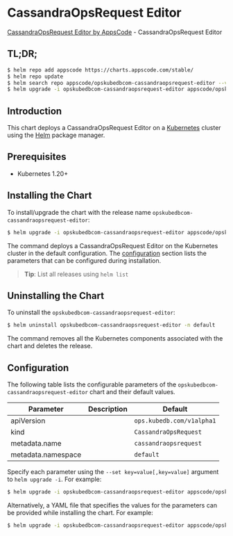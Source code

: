 # CassandraOpsRequest Editor

[CassandraOpsRequest Editor by AppsCode](https://appscode.com) - CassandraOpsRequest Editor

## TL;DR;

```bash
$ helm repo add appscode https://charts.appscode.com/stable/
$ helm repo update
$ helm search repo appscode/opskubedbcom-cassandraopsrequest-editor --version=v0.24.0
$ helm upgrade -i opskubedbcom-cassandraopsrequest-editor appscode/opskubedbcom-cassandraopsrequest-editor -n default --create-namespace --version=v0.24.0
```

## Introduction

This chart deploys a CassandraOpsRequest Editor on a [Kubernetes](http://kubernetes.io) cluster using the [Helm](https://helm.sh) package manager.

## Prerequisites

- Kubernetes 1.20+

## Installing the Chart

To install/upgrade the chart with the release name `opskubedbcom-cassandraopsrequest-editor`:

```bash
$ helm upgrade -i opskubedbcom-cassandraopsrequest-editor appscode/opskubedbcom-cassandraopsrequest-editor -n default --create-namespace --version=v0.24.0
```

The command deploys a CassandraOpsRequest Editor on the Kubernetes cluster in the default configuration. The [configuration](#configuration) section lists the parameters that can be configured during installation.

> **Tip**: List all releases using `helm list`

## Uninstalling the Chart

To uninstall the `opskubedbcom-cassandraopsrequest-editor`:

```bash
$ helm uninstall opskubedbcom-cassandraopsrequest-editor -n default
```

The command removes all the Kubernetes components associated with the chart and deletes the release.

## Configuration

The following table lists the configurable parameters of the `opskubedbcom-cassandraopsrequest-editor` chart and their default values.

|     Parameter      | Description |               Default                |
|--------------------|-------------|--------------------------------------|
| apiVersion         |             | <code>ops.kubedb.com/v1alpha1</code> |
| kind               |             | <code>CassandraOpsRequest</code>     |
| metadata.name      |             | <code>cassandraopsrequest</code>     |
| metadata.namespace |             | <code>default</code>                 |


Specify each parameter using the `--set key=value[,key=value]` argument to `helm upgrade -i`. For example:

```bash
$ helm upgrade -i opskubedbcom-cassandraopsrequest-editor appscode/opskubedbcom-cassandraopsrequest-editor -n default --create-namespace --version=v0.24.0 --set apiVersion=ops.kubedb.com/v1alpha1
```

Alternatively, a YAML file that specifies the values for the parameters can be provided while
installing the chart. For example:

```bash
$ helm upgrade -i opskubedbcom-cassandraopsrequest-editor appscode/opskubedbcom-cassandraopsrequest-editor -n default --create-namespace --version=v0.24.0 --values values.yaml
```

